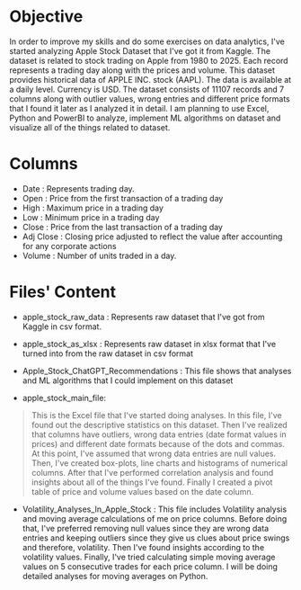 # Objective
In order to improve my skills and do some exercises on data analytics, I've started analyzing Apple Stock Dataset that I've got it from Kaggle. The dataset is related to stock trading on Apple from 1980 to 2025. Each record represents a trading day along with the prices and volume. This dataset provides historical data of APPLE INC. stock (AAPL). The data is available at a daily level. Currency is USD. The dataset consists of 11107 records and 7 columns along with outlier values, wrong entries and different price formats that I found it later as I analyzed it in detail. I am planning to use Excel, Python and PowerBI to analyze, implement ML algorithms on dataset and visualize all of the things related to dataset. 

# Columns
* Date : Represents trading day.
* Open : Price from the first transaction of a trading day
* High : Maximum price in a trading day
* Low : Minimum price in a trading day
* Close : Price from the last transaction of a trading day
* Adj Close : Closing price adjusted to reflect the value after accounting for any corporate actions
* Volume : Number of units traded in a day.

# Files' Content
* apple_stock_raw_data : Represents raw dataset that I've got from Kaggle in csv format.
  
* apple_stock_as_xlsx : Represents raw dataset in xlsx format that I've turned into from the raw dataset in csv format
  
* Apple_Stock_ChatGPT_Recommendations : This file shows that analyses and ML algorithms that I could implement on this dataset
  
* apple_stock_main_file:
> This is the Excel file that I've started doing analyses. In this file, I've found out the descriptive statistics on this dataset. Then I've realized that columns have outliers, wrong data entries (date format values in prices) and different date formats because of the dots and commas. At this point, I've assumed that wrong data entries are null values. Then, I've created box-plots, line charts and histograms of numerical columns. After that I've performed correlation analysis and found insights about all of the things I've found. Finally I created a pivot table of price and volume values based on the date column.
  
* Volatility_Analyses_In_Apple_Stock : This file includes Volatility analysis and moving average calculations of me on price columns. Before doing that, I've preferred removing null values since they are wrong data entries and keeping outliers since they give us clues about price swings and therefore, volatility. Then I've found insights according to the volatility values. Finally, I've tried calculating simple moving average values on 5 consecutive trades for each price column. I will be doing detailed analyses for moving averages on Python.
